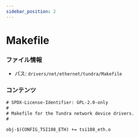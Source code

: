 ```yaml
---
sidebar_position: 2
---
```

# Makefile

### ファイル情報

- パス: `drivers/net/ethernet/tundra/Makefile`

### コンテンツ

```txt
# SPDX-License-Identifier: GPL-2.0-only
#
# Makefile for the Tundra network device drivers.
#

obj-$(CONFIG_TSI108_ETH) += tsi108_eth.o

```
